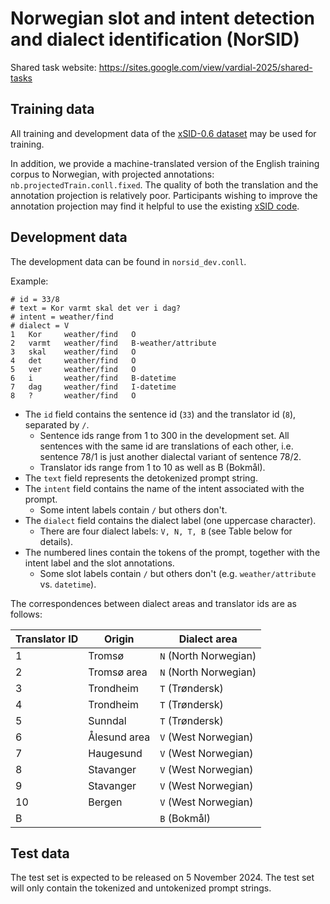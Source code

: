 # Norwegian slot and intent detection and dialect identification (NorSID)

Shared task website: https://sites.google.com/view/vardial-2025/shared-tasks

## Training data

All training and development data of the [xSID-0.6 dataset](https://github.com/mainlp/xsid/tree/main/data/xSID-0.6) may be used for training.

In addition, we provide a machine-translated version of the English training corpus to Norwegian, with projected annotations: `nb.projectedTrain.conll.fixed`. The quality of both the translation and the annotation projection is relatively poor. Participants wishing to improve the annotation projection may find it helpful to use the existing [xSID code](https://github.com/mainlp/xsid/tree/main/scripts).


## Development data

The development data can be found in `norsid_dev.conll`.

Example:

```
# id = 33/8
# text = Kor varmt skal det ver i dag?
# intent = weather/find
# dialect = V
1   Kor     weather/find   O
2   varmt   weather/find   B-weather/attribute
3   skal    weather/find   O
4   det     weather/find   O
5   ver     weather/find   O
6   i       weather/find   B-datetime
7   dag     weather/find   I-datetime
8   ?       weather/find   O
```

- The `id` field contains the sentence id (`33`) and the translator id (`8`), separated by `/`.
  - Sentence ids range from 1 to 300 in the development set. All sentences with the same id are translations of each other, i.e. sentence 78/1 is just another dialectal variant of sentence 78/2.
  - Translator ids range from 1 to 10 as well as B (Bokmål).
- The `text` field represents the detokenized prompt string.
- The `intent` field contains the name of the intent associated with the prompt.
  - Some intent labels contain `/` but others don't.
- The `dialect` field contains the dialect label (one uppercase character).
  - There are four dialect labels: `V, N, T, B` (see Table below for details).
- The numbered lines contain the tokens of the prompt, together with the intent label and the slot annotations.
  - Some slot labels contain `/` but others don't (e.g. `weather/attribute` vs. `datetime`).

The correspondences between dialect areas and translator ids are as follows:

| Translator ID  | Origin | Dialect area |
| --- | ----------- | ------------- |
| 1  | Tromsø       | `N` (North Norwegian) |
| 2  | Tromsø area  | `N` (North Norwegian) |
| 3  | Trondheim    | `T` (Trøndersk)       |
| 4  | Trondheim    | `T` (Trøndersk)       |
| 5  | Sunndal      | `T` (Trøndersk)       |
| 6  | Ålesund area | `V` (West Norwegian)  |
| 7  | Haugesund    | `V` (West Norwegian)  |
| 8  | Stavanger    | `V` (West Norwegian)  |
| 9  | Stavanger    | `V` (West Norwegian)  |
| 10 | Bergen       | `V` (West Norwegian)  |
| B  |              | `B` (Bokmål)          |

## Test data

The test set is expected to be released on 5 November 2024. The test set will only contain the tokenized and untokenized prompt strings.
